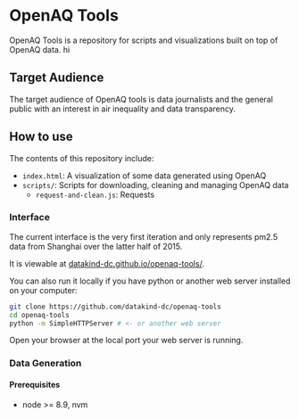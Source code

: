 # OpenAQ Tools

OpenAQ Tools is a repository for scripts and visualizations built on top of OpenAQ data. hi

## Target Audience

The target audience of OpenAQ tools is data journalists and the general public with an interest in air inequality and data transparency.

## How to use

The contents of this repository include:

* `index.html`: A visualization of some data generated using OpenAQ
* `scripts/`: Scripts for downloading, cleaning and managing OpenAQ data
    * `request-and-clean.js`: Requests

### Interface

The current interface is the very first iteration and only represents pm2.5 data from Shanghai over the latter half of 2015.

It is viewable at [datakind-dc.github.io/openaq-tools/](https://datakind-dc.github.io/openaq-tools/).

You can also run it locally if you have python or another web server installed on your computer:

```bash
git clone https://github.com/datakind-dc/openaq-tools
cd openaq-tools
python -m SimpleHTTPServer # <- or another web server
```

Open your browser at the local port your web server is running.

### Data Generation

#### Prerequisites

* node >= 8.9, nvm


